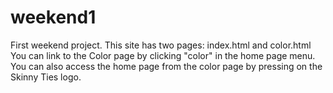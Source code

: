 # weekend1
First weekend project.  This site has two pages:  index.html and color.html  You can link to the Color page by clicking "color" in the home page menu.  You can also access the home page from the color page by pressing on the Skinny Ties logo.

